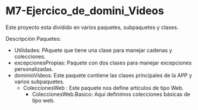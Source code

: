 # M7-Ejercico_de_domini_Videos

Este proyecto esta dividido en varios paquetes, subpaquetes y clases.

Descripción Paquetes:

- Utilidades: PAquete que tiene una clase para manejar cadenas y colecciones.
- excepcionesPropias: Paquete con dos clases para manejar excepciones personalizadas.
- dominioVideos: Este paquete contiene las clases principales de la APP y varios subpaquetes.
    - ColeccionesWeb : Este paquete nos define articulos de tipo Web.
        - ColeccionesWeb.Basico: Aquí definimos colecciones básicas de tipo web.
        
